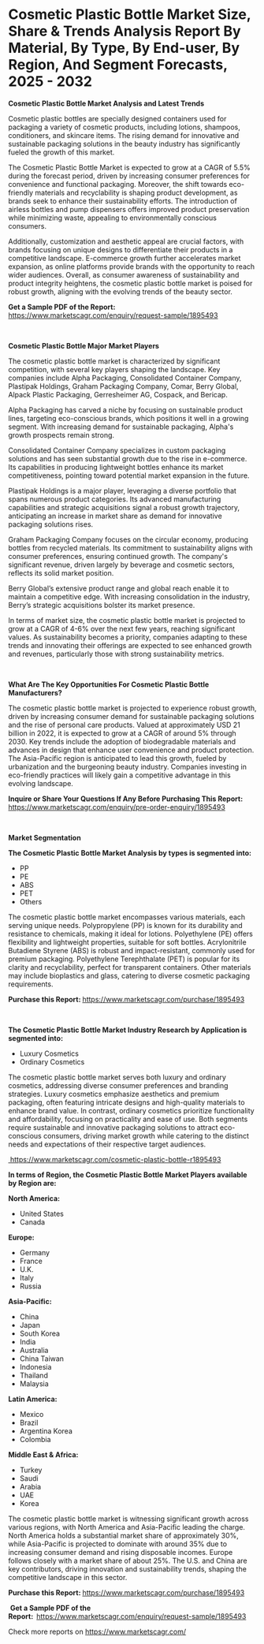 <p><h1>Cosmetic Plastic Bottle Market Size, Share & Trends Analysis Report By Material, By Type, By End-user, By Region, And Segment Forecasts, 2025 - 2032</h1></p><p><strong>Cosmetic Plastic Bottle Market Analysis and Latest Trends</strong></p>
<p><p>Cosmetic plastic bottles are specially designed containers used for packaging a variety of cosmetic products, including lotions, shampoos, conditioners, and skincare items. The rising demand for innovative and sustainable packaging solutions in the beauty industry has significantly fueled the growth of this market.</p><p>The Cosmetic Plastic Bottle Market is expected to grow at a CAGR of 5.5% during the forecast period, driven by increasing consumer preferences for convenience and functional packaging. Moreover, the shift towards eco-friendly materials and recyclability is shaping product development, as brands seek to enhance their sustainability efforts. The introduction of airless bottles and pump dispensers offers improved product preservation while minimizing waste, appealing to environmentally conscious consumers.</p><p>Additionally, customization and aesthetic appeal are crucial factors, with brands focusing on unique designs to differentiate their products in a competitive landscape. E-commerce growth further accelerates market expansion, as online platforms provide brands with the opportunity to reach wider audiences. Overall, as consumer awareness of sustainability and product integrity heightens, the cosmetic plastic bottle market is poised for robust growth, aligning with the evolving trends of the beauty sector.</p></p>
<p><strong>Get a Sample PDF of the Report:&nbsp;</strong> <a href="https://www.marketscagr.com/enquiry/request-sample/1895493?utm_campaign=2278&utm_medium=2&utm_source=Github&utm_content=ia&utm_term=08022025&utm_id=cosmetic-plastic-bottle">https://www.marketscagr.com/enquiry/request-sample/1895493</a></p>
<p>&nbsp;</p>
<p><strong>Cosmetic Plastic Bottle Major Market Players</strong></p>
<p><p>The cosmetic plastic bottle market is characterized by significant competition, with several key players shaping the landscape. Key companies include Alpha Packaging, Consolidated Container Company, Plastipak Holdings, Graham Packaging Company, Comar, Berry Global, Alpack Plastic Packaging, Gerresheimer AG, Cospack, and Bericap. </p><p>Alpha Packaging has carved a niche by focusing on sustainable product lines, targeting eco-conscious brands, which positions it well in a growing segment. With increasing demand for sustainable packaging, Alpha's growth prospects remain strong.</p><p>Consolidated Container Company specializes in custom packaging solutions and has seen substantial growth due to the rise in e-commerce. Its capabilities in producing lightweight bottles enhance its market competitiveness, pointing toward potential market expansion in the future.</p><p>Plastipak Holdings is a major player, leveraging a diverse portfolio that spans numerous product categories. Its advanced manufacturing capabilities and strategic acquisitions signal a robust growth trajectory, anticipating an increase in market share as demand for innovative packaging solutions rises.</p><p>Graham Packaging Company focuses on the circular economy, producing bottles from recycled materials. Its commitment to sustainability aligns with consumer preferences, ensuring continued growth. The company's significant revenue, driven largely by beverage and cosmetic sectors, reflects its solid market position.</p><p>Berry Global’s extensive product range and global reach enable it to maintain a competitive edge. With increasing consolidation in the industry, Berry’s strategic acquisitions bolster its market presence.</p><p>In terms of market size, the cosmetic plastic bottle market is projected to grow at a CAGR of 4-6% over the next few years, reaching significant values. As sustainability becomes a priority, companies adapting to these trends and innovating their offerings are expected to see enhanced growth and revenues, particularly those with strong sustainability metrics.</p></p>
<p>&nbsp;</p>
<p><strong>What Are The Key Opportunities For Cosmetic Plastic Bottle Manufacturers?</strong></p>
<p><p>The cosmetic plastic bottle market is projected to experience robust growth, driven by increasing consumer demand for sustainable packaging solutions and the rise of personal care products. Valued at approximately USD 21 billion in 2022, it is expected to grow at a CAGR of around 5% through 2030. Key trends include the adoption of biodegradable materials and advances in design that enhance user convenience and product protection. The Asia-Pacific region is anticipated to lead this growth, fueled by urbanization and the burgeoning beauty industry. Companies investing in eco-friendly practices will likely gain a competitive advantage in this evolving landscape.</p></p>
<p><strong>Inquire or Share Your Questions If Any Before Purchasing This Report:</strong> <a href="https://www.marketscagr.com/enquiry/pre-order-enquiry/1895493?utm_campaign=2278&utm_medium=2&utm_source=Github&utm_content=ia&utm_term=08022025&utm_id=cosmetic-plastic-bottle">https://www.marketscagr.com/enquiry/pre-order-enquiry/1895493</a></p>
<p>&nbsp;</p>
<p><strong>Market Segmentation</strong></p>
<p><strong>The Cosmetic Plastic Bottle Market Analysis by types is segmented into:</strong></p>
<p><ul><li>PP</li><li>PE</li><li>ABS</li><li>PET</li><li>Others</li></ul></p>
<p><p>The cosmetic plastic bottle market encompasses various materials, each serving unique needs. Polypropylene (PP) is known for its durability and resistance to chemicals, making it ideal for lotions. Polyethylene (PE) offers flexibility and lightweight properties, suitable for soft bottles. Acrylonitrile Butadiene Styrene (ABS) is robust and impact-resistant, commonly used for premium packaging. Polyethylene Terephthalate (PET) is popular for its clarity and recyclability, perfect for transparent containers. Other materials may include bioplastics and glass, catering to diverse cosmetic packaging requirements.</p></p>
<p><strong>Purchase this Report:&nbsp;</strong><a href="https://www.marketscagr.com/purchase/1895493?utm_campaign=2278&utm_medium=2&utm_source=Github&utm_content=ia&utm_term=08022025&utm_id=cosmetic-plastic-bottle">https://www.marketscagr.com/purchase/1895493</a></p>
<p>&nbsp;</p>
<p><strong>The Cosmetic Plastic Bottle Market Industry Research by Application is segmented into:</strong></p>
<p><ul><li>Luxury Cosmetics</li><li>Ordinary Cosmetics</li></ul></p>
<p><p>The cosmetic plastic bottle market serves both luxury and ordinary cosmetics, addressing diverse consumer preferences and branding strategies. Luxury cosmetics emphasize aesthetics and premium packaging, often featuring intricate designs and high-quality materials to enhance brand value. In contrast, ordinary cosmetics prioritize functionality and affordability, focusing on practicality and ease of use. Both segments require sustainable and innovative packaging solutions to attract eco-conscious consumers, driving market growth while catering to the distinct needs and expectations of their respective target audiences.</p></p>
<p><a href="https://www.marketscagr.com/cosmetic-plastic-bottle-r1895493?utm_campaign=2278&utm_medium=2&utm_source=Github&utm_content=ia&utm_term=08022025&utm_id=cosmetic-plastic-bottle">&nbsp;https://www.marketscagr.com/cosmetic-plastic-bottle-r1895493</a></p>
<p><strong>In terms of Region, the Cosmetic Plastic Bottle Market Players available by Region are:</strong></p>
<p>
    <p> <strong> North America: </strong>
        <ul>
            <li>United States</li>
            <li>Canada</li>
        </ul>
        </p> 
    <p> <strong> Europe: </strong>
        <ul>
            <li>Germany</li>
            <li>France</li>
            <li>U.K.</li>
            <li>Italy</li>
            <li>Russia</li>
        </ul>
        </p> 
    <p> <strong> Asia-Pacific: </strong>
        <ul>
            <li>China</li>
            <li>Japan</li>
            <li>South Korea</li>
            <li>India</li>
            <li>Australia</li>
            <li>China Taiwan</li>
            <li>Indonesia</li>
            <li>Thailand</li>
            <li>Malaysia</li>
        </ul>
        </p> 
    <p> <strong> Latin America: </strong>
        <ul>
            <li>Mexico</li>
            <li>Brazil</li>
            <li>Argentina Korea</li>
            <li>Colombia</li>
        </ul>
        </p> 
    <p> <strong> Middle East & Africa: </strong>
        <ul>
            <li>Turkey</li>
            <li>Saudi</li>
            <li>Arabia</li>
            <li>UAE</li>
            <li>Korea</li>
        </ul>
    </p>
    </p>
<p><p>The cosmetic plastic bottle market is witnessing significant growth across various regions, with North America and Asia-Pacific leading the charge. North America holds a substantial market share of approximately 30%, while Asia-Pacific is projected to dominate with around 35% due to increasing consumer demand and rising disposable incomes. Europe follows closely with a market share of about 25%. The U.S. and China are key contributors, driving innovation and sustainability trends, shaping the competitive landscape in this sector.</p></p>
<p><strong>Purchase this Report: </strong><a href="https://www.marketscagr.com/purchase/1895493?utm_campaign=2278&utm_medium=2&utm_source=Github&utm_content=ia&utm_term=08022025&utm_id=cosmetic-plastic-bottle">https://www.marketscagr.com/purchase/1895493</a></p>
<p>&nbsp;<strong>Get a Sample PDF of the Report:&nbsp;&nbsp;</strong><a href="https://www.marketscagr.com/enquiry/request-sample/1895493?utm_campaign=2278&utm_medium=2&utm_source=Github&utm_content=ia&utm_term=08022025&utm_id=cosmetic-plastic-bottle">https://www.marketscagr.com/enquiry/request-sample/1895493</a></p>
<p><strong></strong></p>
<p>Check more reports on <a href="https://www.marketscagr.com/?utm_campaign=2278&utm_medium=2&utm_source=Github&utm_content=ia&utm_term=08022025&utm_id=cosmetic-plastic-bottle">https://www.marketscagr.com/</a></p>